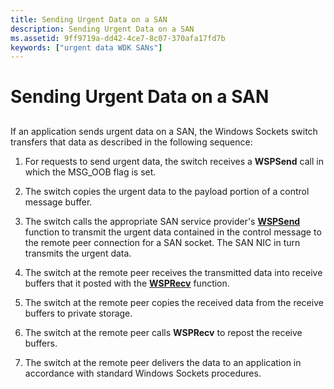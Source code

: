 ```yaml
---
title: Sending Urgent Data on a SAN
description: Sending Urgent Data on a SAN
ms.assetid: 9ff9719a-dd42-4ce7-8c07-370afa17fd7b
keywords: ["urgent data WDK SANs"]
---
```


# Sending Urgent Data on a SAN


## <a href="" id="ddk-sending-urgent-data-on-a-san-ng"></a>


If an application sends urgent data on a SAN, the Windows Sockets switch transfers that data as described in the following sequence:

1.  For requests to send urgent data, the switch receives a **WSPSend** call in which the MSG\_OOB flag is set.

2.  The switch copies the urgent data to the payload portion of a control message buffer.

3.  The switch calls the appropriate SAN service provider's [**WSPSend**](https://msdn.microsoft.com/library/windows/hardware/ff566316) function to transmit the urgent data contained in the control message to the remote peer connection for a SAN socket. The SAN NIC in turn transmits the urgent data.

4.  The switch at the remote peer receives the transmitted data into receive buffers that it posted with the [**WSPRecv**](https://msdn.microsoft.com/library/windows/hardware/ff566309) function.

5.  The switch at the remote peer copies the received data from the receive buffers to private storage.

6.  The switch at the remote peer calls **WSPRecv** to repost the receive buffers.

7.  The switch at the remote peer delivers the data to an application in accordance with standard Windows Sockets procedures.

 

 





